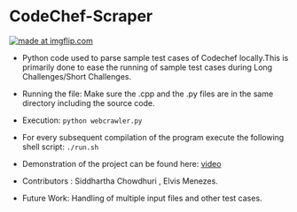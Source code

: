 # CodeChef-Scraper

<a href="https://imgflip.com/gif/20hze0" style="text-align:center"><img src="https://i.imgflip.com/20hze0.gif" title="made at imgflip.com"/></a>

+ Python code used to parse sample test cases of Codechef locally.This is primarily done to ease the running of sample test cases during Long Challenges/Short Challenges.

+ Running the file: Make sure the .cpp and the .py files are in the same directory including the source code.

+ Execution:  ```python webcrawler.py ```

+ For every subsequent compilation of the program execute the following shell script:  ``` ./run.sh ```

+ Demonstration of the project can be found here: [video](https://youtu.be/gVnlKnDRTF4)

+ Contributors : Siddhartha Chowdhuri , Elvis Menezes.

+ Future Work:  Handling of multiple input files and other test cases.

